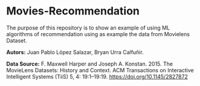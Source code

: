# Movies-Recommendation
The purpose of this repository is to show an example of using ML algorithms of recommendation using as example the data from Movielens Dataset.

<b> **Autors:**</b> 
Juan Pablo López Salazar, Bryan Urra Calfuñir.  
</div>

<b> **Data Source:**</b> 
F. Maxwell Harper and Joseph A. Konstan. 2015. The MovieLens Datasets: History and Context. ACM Transactions on Interactive Intelligent Systems (TiiS) 5, 4: 19:1–19:19. <https://doi.org/10.1145/2827872>
</div>